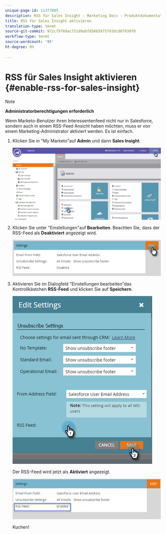 ```yaml
---
unique-page-id: 11377005
description: RSS für Sales Insight - Marketing Docs - Produktdokumentation aktivieren
title: RSS für Sales Insight aktivieren
translation-type: tm+mt
source-git-commit: 972cf9769ac751d9abfd5665975703dcd07930f0
workflow-type: tm+mt
source-wordcount: '95'
ht-degree: 0%

---
```



# RSS für Sales Insight aktivieren {#enable-rss-for-sales-insight}

>[!NOTE]
>
>**Administratorberechtigungen erforderlich**

Wenn Marketo-Benutzer ihren Interessentenfeed nicht nur in Salesforce, sondern auch in einem RSS-Feed Ansicht haben möchten, muss er von einem Marketing-Administrator aktiviert werden. Es ist einfach.

1. Klicken Sie in &quot;My Marketo&quot;auf **Admin** und dann **Sales Insight**.

   ![](assets/set-up-rss-1-hands.png)

1. Klicken Sie unter &quot;Einstellungen&quot;auf **Bearbeiten**. Beachten Sie, dass der RSS-Feed als **Deaktiviert** angezeigt wird.

   ![](assets/rss-settings-tab.png)

1. Aktivieren Sie im Dialogfeld &quot;Einstellungen bearbeiten&quot;das Kontrollkästchen **RSS-Feed** und klicken Sie auf **Speichern**.

   ![](assets/rss-edit-settings-2-hands.png)

   Der RSS-Feed wird jetzt als **Aktiviert** angezeigt.

   ![](assets/rss-final-box.png)

   Kuchen!
